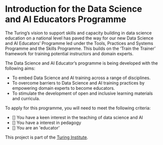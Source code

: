 # Introduction for the Data Science and AI Educators Programme

The Turing’s vision to support skills and capacity building in data science education on a national level has paved the way for our new Data Science and AI Educators’ Programme
led under the Tools, Practices and Systems Programme and the Skills Programme. This builds on the ‘Train the Trainer’ framework for training potential instructors and domain
experts.  

The Data Science and AI Educator’s programme is being developed with the following aims: 
- To embed Data Science and AI training across a range of disciplines. 
- To overcome barriers to Data Science and AI training practices by empowering domain experts to become educators.  
- To stimulate the development of open and inclusive learning materials and curricula. 

To apply for this programme, you will need to meet the following criteria:
- [] You have a keen interest in the teaching of data science and AI
- [] You have a interest in pedagogy
- [] You are an 'educator' 

This project is part of the [Turing Institute](https://github.com/orgs/alan-turing-institute/).
